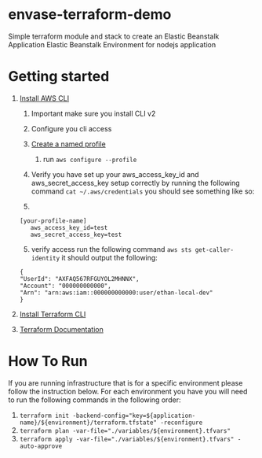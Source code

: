 # envase-terraform-demo

Simple terraform module and stack to create an 
Elastic Beanstalk Application
Elastic Beanstalk Environment for nodejs application

# Getting started
  1. [Install AWS CLI](https://docs.aws.amazon.com/cli/latest/userguide/getting-started-install.html)
     1. Important make sure you install CLI v2
     2. Configure you cli access
     3. [Create a named profile](https://docs.aws.amazon.com/cli/latest/userguide/cli-configure-profiles.html)
        1. run `aws configure --profile`
     4. Verify you have set up your aws_access_key_id and aws_secret_access_key setup correctly by
        running the following command `cat ~/.aws/credentials` you should see something like so:
     
     5. 
     ```
     [your-profile-name]
        aws_access_key_id=test
        aws_secret_access_key=test
     ```
     5. verify access run the following command `aws sts get-caller-identity`
        it should output the following:
     
     ```
     {
     "UserId": "AXFAQ567RFGUYOL2MHNNX",
     "Account": "000000000000",
     "Arn": "arn:aws:iam::000000000000:user/ethan-local-dev"
     }
     ```
     
  2. [Install Terraform CLI](https://www.terraform.io/downloads)
  3. [Terraform Documentation](https://www.terraform.io/docs)

# How To Run
If you are running infrastructure that is for a specific environment please follow the instruction below.
For each environment you have you will need to run the following commands in the following order:

1. `terraform init -backend-config="key=${application-name}/${environment}/terraform.tfstate" -reconfigure`
2. `terraform plan -var-file="./variables/${environment}.tfvars"`
3. `terraform apply -var-file="./variables/${environment}.tfvars" -auto-approve`


